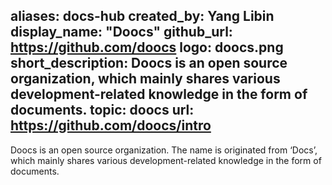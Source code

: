 aliases: docs-hub
created_by: Yang Libin
display_name: "Doocs"
github_url: https://github.com/doocs
logo: doocs.png
short_description: Doocs is an open source organization, which mainly shares various development-related knowledge in the form of documents.
topic: doocs
url: https://github.com/doocs/intro
---
Doocs is an open source organization. The name is originated from ‘Docs’, which mainly shares various development-related knowledge in the form of documents.